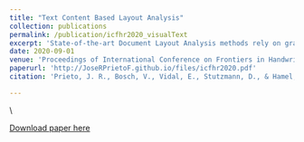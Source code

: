 ```yaml
---
title: "Text Content Based Layout Analysis"
collection: publications
permalink: /publication/icfhr2020_visualText
excerpt: 'State-of-the-art Document Layout Analysis methods rely on graphical appearance features in order to detect and classify the different layout regions present in a scanned text image. In many cases, however, performing this task using only graphical information is problematic or impossible. Only by actually reading some text in the boundaries of the problematic regions it becomes possible to reliably detect and separate these regions. In these situations, textual, content-based features would be required, but since transcription is usually performed after layout analysis, a vicious circle arises. In this work, we circumvent this deadlock by making use of the recently introduced concept of Probabilistic Index Map. We use the word relevance probabilities provided by this map to calculate relevant text content based features at the pixel level. We assess the impact of these new features on a historical document complex paragraph classification task. The experiments are performed using both a classical Hidden Markov Model approach and Deep Neural Networks. The obtained results are encouraging and showcase the positive impact text content based features will have on the Document Layout Analysis research field.'
date: 2020-09-01
venue: 'Proceedings of International Conference on Frontiers in Handwriting Recognition, ICFHR 2020'
paperurl: 'http://JoseRPrietoF.github.io/files/icfhr2020.pdf'
citation: 'Prieto, J. R., Bosch, V., Vidal, E., Stutzmann, D., & Hamel, S. (2020). Text Content Based Layout Analysis. Proceedings of International Conference on Frontiers in Handwriting Recognition, ICFHR, 2020-Septe, 258–263. https://doi.org/10.1109/ICFHR2020.2020.00055'

---
```

\\

[Download paper here](http://JoseRPrietoF.github.io/files/icfhr2020.pdf)

